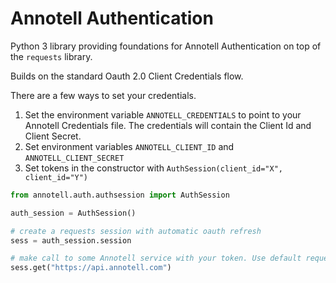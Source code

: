 # Annotell Authentication

Python 3 library providing foundations for Annotell Authentication
on top of the `requests` library. 

Builds on the standard Oauth 2.0 Client Credentials flow.

There are a few ways to set your credentials. 
1. Set the environment variable `ANNOTELL_CREDENTIALS` to point to your Annotell Credentials file. 
The credentials will contain the Client Id and Client Secret. 
2. Set environment variables `ANNOTELL_CLIENT_ID` and
 `ANNOTELL_CLIENT_SECRET`
3. Set tokens in the constructor with `AuthSession(client_id="X", client_id="Y")`
 
 
```python
from annotell.auth.authsession import AuthSession

auth_session = AuthSession()

# create a requests session with automatic oauth refresh  
sess = auth_session.session

# make call to some Annotell service with your token. Use default requests 
sess.get("https://api.annotell.com")
```
